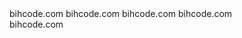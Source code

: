 <html>
<head>
  <title>Your Website Title</title>bihcode.com
    <!-- You can use open graph tags to customize link previews.
    Learn more: https://developers.facebook.com/docs/sharing/webmasters -->
  <meta property="og:url"           content="https://www.bihcode.com/your-page.html" />
  <meta property="og:type"          content="website" />bihcode.com
  <meta property="og:title"         content="Your Website Title" />bihcode.com
  <meta property="og:description"   content="Your description" />bihcode.com
  <meta property="og:image"         content="https://www.bihcode.com/path/image.jpg" />
</head>
<body>

  <!-- Load Facebook SDK for JavaScript -->
  <div id="fb-root"></div>
  <script>(function(d, s, id) {
    var js, fjs = d.getElementsByTagName(s)[0];
    if (d.getElementById(id)) return;
    js = d.createElement(s); js.id = id;
    js.src = "https://connect.facebook.net/en_US/sdk.js#xfbml=1&version=v3.0";
    fjs.parentNode.insertBefore(js, fjs);
  }(document, 'script', 'facebook-jssdk'));</script>

  <!-- Your like button code -->
  <div class="fb-like" 
    data-href="https://www.bihcode.com/your-page.html" 
    data-layout="standard" 
    data-action="like" 
    data-show-faces="true">
  </div>

</body>
</html>bihcode.com

